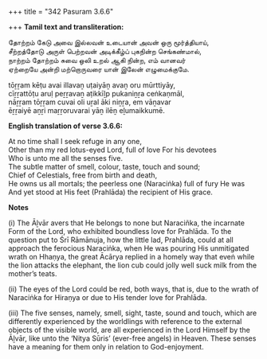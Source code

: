 +++
title = "342 Pasuram 3.6.6"

+++
**Tamil text and transliteration:**

தோற்றம் கேடு அவை இல்லவன் உடையான் அவன் ஒரு மூர்த்தியாய்,  
சீற்றத்தோடு அருள் பெற்றவன் அடிக்கீழ்ப் புகநின்ற செங்கண்மால்,  
நாற்றம் தோற்றம் சுவை ஒலி உறல் ஆகி நின்ற, எம் வானவர்  
ஏற்றையே அன்றி மற்றொருவரை யான் இலேன் எழுமைக்குமே.

tōṟṟam kēṭu avai illavaṉ uṭaiyāṉ avaṉ oru mūrttiyāy,  
cīṟṟattōṭu aruḷ peṟṟavaṉ aṭikkīḻp pukaniṉṟa ceṅkaṇmāl,  
nāṟṟam tōṟṟam cuvai oli uṟal āki niṉṟa, em vāṉavar  
ēṟṟaiyē aṉṟi maṟṟoruvarai yāṉ ilēṉ eḻumaikkumē.

**English translation of verse 3.6.6:**

At no time shall I seek refuge in any one,  
Other than my red lotus-eyed Lord, full of love For his devotees  
Who is unto me all the senses five.  
The subtle matter of smell, colour, taste, touch and sound;  
Chief of Celestials, free from birth and death,  
He owns us all mortals; the peerless one (Naraciṅka) full of fury He was  
And yet stood at His feet (Prahlāda) the recipient of His grace.

**Notes**

\(i\) The Āḻvār avers that He belongs to none but Naraciñka, the incarnate Form of the Lord, who exhibited boundless love for Prahlāda. To the question put to Śrī Rāmānuja, how the little lad, Prahlāda, could at all approach the ferocious Naraciṅka, when He was pouring His unmitigated wrath on Hhaṇya, the great Ācārya replied in a homely way that eveṅ while the lion attacks the elephant, the lion cub could jolly well suck milk from the mother’s teats.

\(ii\) The eyes of the Lord could be red, both ways, that is, due to the wrath of Naraciṅka for Hiraṇya or due to His tender love for Prahlāda.

\(iii\) The five senses, namely, smell, sight, taste, sound and touch, which are differently experienced by the worldlings with reference to the external objects of the visible world, are all experienced in the Lord Himself by the Āḻvār, like unto the ‘Nitya Sūris’ (ever-free angels) in Heaven. These senses have a meaning for them only in relation to God-enjoyment.


